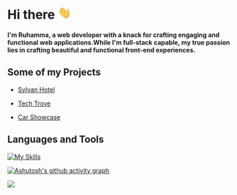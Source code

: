 <h1> Hi there <img  src="https://raw.githubusercontent.com/ABSphreak/ABSphreak/master/gifs/Hi.gif" width="30px"></h1>



<h4>I'm Ruhamma, a web developer with a knack for crafting engaging and functional web applications.While I'm full-stack capable, my true passion lies in crafting beautiful and functional front-end experiences.
</h4>



<h2>Some of my Projects</h2>
<ul> 
<li>
  
  [Sylvan Hotel](https://sylvan-hotel.vercel.app/)</li>

<li>
  
  [Tech Trove](https://tech-trove1-wu6u.vercel.app/)</li>
  <li>
    
  [Car Showcase](https://car-showcase-pink-five.vercel.app/)</li>

</ul>

<h2>Languages and Tools</h2>

[![My Skills](https://skillicons.dev/icons?i=nextjs,react,redux,js,ts,sass,tailwind,mongodb,mysql,nodejs,express,html,css,cpp,java,figma)](https://skillicons.dev)


[![Ashutosh's github activity graph](https://github-readme-activity-graph.vercel.app/graph?username=Ruhamma&theme=github-compact)](https://github.com/ashutosh00710/github-readme-activity-graph)

![](https://github-readme-stats.vercel.app/api/top-langs/?username=Ruhamma&theme=dark&hide_border=false&include_all_commits=false&count_private=false&layout=compact)

